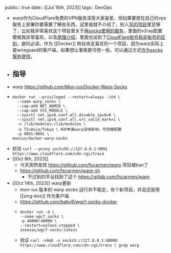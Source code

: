 public:: true
date:: [[Jul 16th, 2023]] 
tags:: DevOps

- warp作为CloudFlare免费的VPN服务深受大家喜爱，但如果要想在自己的vps服务上部署你要需要了解些东西，这里我就不介绍了，别人[写的项目](https://github.com/fscarmen/warp)里足够了，比如我非常喜欢这个项目里关于[用socks使用的服务](https://github.com/fscarmen/warp#%E6%8C%87%E5%AE%9A%E7%BD%91%E7%AB%99%E5%88%86%E6%B5%81%E5%88%B0-socks5-%E7%9A%84-xray-%E9%85%8D%E7%BD%AE%E6%A8%A1%E6%9D%BF-%E9%80%82%E7%94%A8%E4%BA%8E-warp-client-proxy-%E5%92%8C-wireproxy)，里面的v2ray配置模板我非常喜欢，以及[原理介绍](https://github.com/fscarmen/warp#warp%E5%8E%9F%E7%90%86)，里面也谈到了[CloudFlare账号和非账号的区别](https://github.com/fscarmen/warp#warp-license-%E5%8F%8A-id-%E8%8E%B7%E5%8F%96)，避坑必读。作为 [[Docker]] 粉丝肯定喜欢的一个项目，因为warp实际上是wireguard的客户端，如果想让事情更可控一些，可以通过方式[作为socks服务提供](https://github.com/Mon-ius/Docker-Warp-Socks)。
- ## 指导
- warp https://github.com/Mon-ius/Docker-Warp-Socks
- ```shell
  docker run --privileged --restart=always -itd \
    --name warp_socks \
    --cap-add NET_ADMIN \
    --cap-add SYS_MODULE \
    --sysctl net.ipv6.conf.all.disable_ipv6=0 \
    --sysctl net.ipv4.conf.all.src_valid_mark=1 \
    -v /lib/modules:/lib/modules \
    -e TZ=Asia/Tokyo \ #对申请warp没啥影响，可忽略配置
    -p 9091:9091 \
  monius/docker-warp-socks
  ```
- 检验 `curl --proxy socks5h://127.0.0.1:9091 https://www.cloudflare.com/cdn-cgi/trace`
- [[Oct 8th, 2023]]
	- 今天突然发现 https://github.com/fscarmen/warp 项目被ban了
	- https://github.com/fscarmen/warp-sh
		- 不过别的平台找到了这个 https://gitlab.com/fscarmen/warp
- [[Oct 14th, 2023]] warp更新
	- mon-ius 版本的 warp socks 运行并不稳定，有个新项目，并且还是用 [[sing-box]] 作为客户端
	- https://github.com/baby9/wgcf-socks-docker
	- ```shell
	  docker run -d \
	  --name wgcf_socks \
	  -p 40000:40000 \
	  --restart=unless-stopped \
	  zenexas/wgcf-socks:latest
	  ```
	- 验证 `curl -s4m8 -x socks5://127.0.0.1:40000 https://www.cloudflare.com/cdn-cgi/trace | grep warp`
